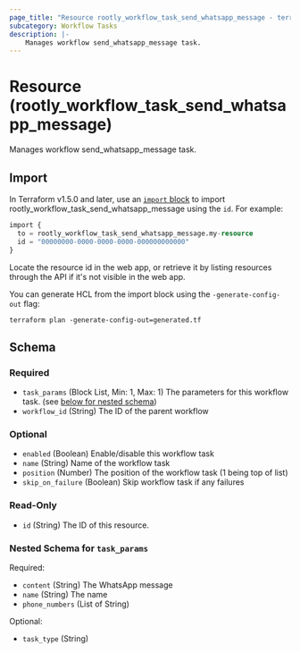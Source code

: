 ```yaml
---
page_title: "Resource rootly_workflow_task_send_whatsapp_message - terraform-provider-rootly"
subcategory: Workflow Tasks
description: |-
    Manages workflow send_whatsapp_message task.
---
```


# Resource (rootly_workflow_task_send_whatsapp_message)

Manages workflow send_whatsapp_message task.



## Import

In Terraform v1.5.0 and later, use an [`import` block](https://developer.hashicorp.com/terraform/language/import) to import rootly_workflow_task_send_whatsapp_message using the `id`. For example:

```terraform
import {
  to = rootly_workflow_task_send_whatsapp_message.my-resource
  id = "00000000-0000-0000-0000-000000000000"
}
```

Locate the resource id in the web app, or retrieve it by listing resources through the API if it's not visible in the web app.

You can generate HCL from the import block using the `-generate-config-out` flag:

```console
terraform plan -generate-config-out=generated.tf
```

<!-- schema generated by tfplugindocs -->
## Schema

### Required

- `task_params` (Block List, Min: 1, Max: 1) The parameters for this workflow task. (see [below for nested schema](#nestedblock--task_params))
- `workflow_id` (String) The ID of the parent workflow

### Optional

- `enabled` (Boolean) Enable/disable this workflow task
- `name` (String) Name of the workflow task
- `position` (Number) The position of the workflow task (1 being top of list)
- `skip_on_failure` (Boolean) Skip workflow task if any failures

### Read-Only

- `id` (String) The ID of this resource.

<a id="nestedblock--task_params"></a>
### Nested Schema for `task_params`

Required:

- `content` (String) The WhatsApp message
- `name` (String) The name
- `phone_numbers` (List of String)

Optional:

- `task_type` (String)
